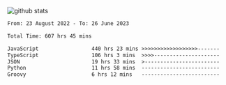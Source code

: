 
![github stats](https://github-readme-stats.vercel.app/api?username=realmahd1&show_icons=true&theme=codeSTACKr&hide_rank=true&count_private=true)

<!--START_SECTION:waka-->

```txt
From: 23 August 2022 - To: 26 June 2023

Total Time: 607 hrs 45 mins

JavaScript                 440 hrs 23 mins >>>>>>>>>>>>>>>>>>-------   72.46 %
TypeScript                 106 hrs 3 mins  >>>>---------------------   17.45 %
JSON                       19 hrs 33 mins  >------------------------   03.22 %
Python                     11 hrs 58 mins  -------------------------   01.97 %
Groovy                     6 hrs 12 mins   -------------------------   01.02 %
```

<!--END_SECTION:waka-->
